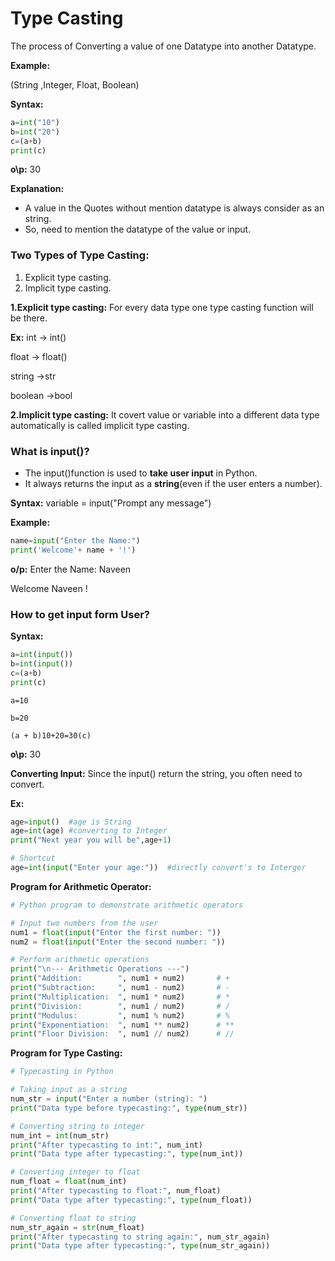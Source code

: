 # Type Casting
  The process of Converting a value of  one Datatype into another Datatype.

**Example:**

(String ,Integer, Float, Boolean)

**Syntax:**
  ```python
  a=int("10")
  b=int("20")
  c=(a+b)
  print(c)
  ```
**o\p:**
  30

**Explanation:**
  - A value in the Quotes without mention datatype is always consider as an string.
  - So, need to mention the datatype of the value or input.

### Two Types of Type Casting:
  1. Explicit type casting.
  2. Implicit type casting.

**1.Explicit type casting:**
  For every data type one type casting function will be there.

**Ex:**
int → int()

float → float()

string →str

boolean →bool

**2.Implicit type casting:**
  It covert value or variable into a different data type automatically is called implicit type casting.

### **What is input()?**
  - The input()function is used to **take user input** in Python.
  - It always returns the input as a **string**(even if the user enters a number).

**Syntax:**
  variable = input("Prompt any message")

**Example:**
  ```python
  name=input("Enter the Name:")
  print('Welcome'+ name + '!')
  ```

**o/p:**
  Enter the Name: Naveen

  Welcome Naveen !

### How to get input form User?

**Syntax:**
  ```python
  a=int(input())
  b=int(input())
  c=(a+b)
  print(c)
  ```

    a=10
    
    b=20

    (a + b)10+20=30(c)

**o\p:**
  30

**Converting Input:**
  Since the input() return the string, you often need to convert.

**Ex:**
  ```python
  age=input()  #age is String
  age=int(age) #converting to Integer
  print("Next year you will be",age+1)

# Shortcut
  age=int(input("Enter your age:"))  #directly convert's to Interger
  ```

**Program for Arithmetic Operator:**
  ```python
  # Python program to demonstrate arithmetic operators

  # Input two numbers from the user
  num1 = float(input("Enter the first number: "))
  num2 = float(input("Enter the second number: "))

  # Perform arithmetic operations
  print("\n--- Arithmetic Operations ---")
  print("Addition:        ", num1 + num2)       # +
  print("Subtraction:     ", num1 - num2)       # -
  print("Multiplication:  ", num1 * num2)       # *
  print("Division:        ", num1 / num2)       # /
  print("Modulus:         ", num1 % num2)       # %
  print("Exponentiation:  ", num1 ** num2)      # **
  print("Floor Division:  ", num1 // num2)      # //
  ```

**Program for Type Casting:**
  ```python
  # Typecasting in Python

  # Taking input as a string
  num_str = input("Enter a number (string): ")
  print("Data type before typecasting:", type(num_str))

  # Converting string to integer
  num_int = int(num_str)
  print("After typecasting to int:", num_int)
  print("Data type after typecasting:", type(num_int))

  # Converting integer to float
  num_float = float(num_int)
  print("After typecasting to float:", num_float)
  print("Data type after typecasting:", type(num_float))

  # Converting float to string
  num_str_again = str(num_float)
  print("After typecasting to string again:", num_str_again)
  print("Data type after typecasting:", type(num_str_again))
  ```
